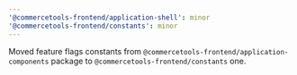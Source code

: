```yaml
---
'@commercetools-frontend/application-shell': minor
'@commercetools-frontend/constants': minor
---
```


Moved feature flags constants from `@commercetools-frontend/application-components` package to `@commercetools-frontend/constants` one.
